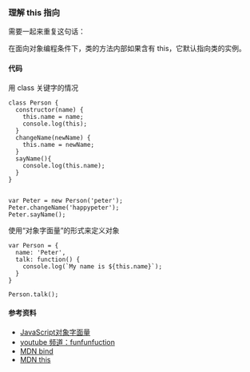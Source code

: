### 理解 this 指向

需要一起来重复这句话：

在面向对象编程条件下，类的方法内部如果含有 this，它默认指向类的实例。

#### 代码

用 class 关键字的情况

```
class Person {
  constructor(name) {
    this.name = name;
    console.log(this);
  }
  changeName(newName) {
    this.name = newName;
  }
  sayName(){
    console.log(this.name);
  }
}


var Peter = new Person('peter');
Peter.changeName('happypeter');
Peter.sayName();

```
使用“对象字面量”的形式来定义对象

```
var Person = {
  name: 'Peter',
  talk: function() {
    console.log(`My name is ${this.name}`);
  }
}

Person.talk();

```
#### 参考资料

* [JavaScript对象字面量](http://www.itxueyuan.org/view/6334.html)
* [youtube 频道：funfunfuction](https://www.youtube.com/watch?v=GhbhD1HR5vk)
* [MDN bind](https://developer.mozilla.org/en-US/docs/Talk:JavaScript/Reference/Global_Objects/Function/bind)
* [MDN this](https://developer.mozilla.org/en-US/docs/Web/JavaScript/Reference/Operators/this)
